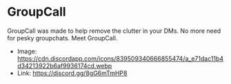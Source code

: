 # GroupCall

GroupCall was made to help remove the clutter in your DMs. No more need for pesky groupchats. Meet GroupCall.

- Image: https://cdn.discordapp.com/icons/839509340666855474/a_e71dac11b4d34213922b6af9936174cd.webp
- Link: https://discord.gg/8gG6mTmHP8

